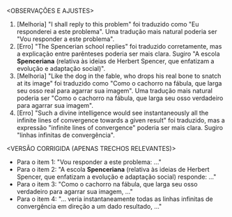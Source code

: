 <OBSERVAÇÕES E AJUSTES>
1. [Melhoria] "I shall reply to this problem" foi traduzido como "Eu responderei a este problema". Uma tradução mais natural poderia ser "Vou responder a este problema".
2. [Erro] "The Spencerian school replies" foi traduzido corretamente, mas a explicação entre parênteses poderia ser mais clara. Sugiro "A escola **Spenceriana** (relativa às ideias de Herbert Spencer, que enfatizam a evolução e adaptação social)".
3. [Melhoria] "Like the dog in the fable, who drops his real bone to snatch at its image" foi traduzido como "Como o cachorro na fábula, que larga seu osso real para agarrar sua imagem". Uma tradução mais natural poderia ser "Como o cachorro na fábula, que larga seu osso verdadeiro para agarrar sua imagem".
4. [Erro] "Such a divine intelligence would see instantaneously all the infinite lines of convergence towards a given result" foi traduzido, mas a expressão "infinite lines of convergence" poderia ser mais clara. Sugiro "linhas infinitas de convergência".

<VERSÃO CORRIGIDA (APENAS TRECHOS RELEVANTES)>
- Para o item 1: "Vou responder a este problema: ..."
- Para o item 2: "A escola **Spenceriana** (relativa às ideias de Herbert Spencer, que enfatizam a evolução e adaptação social) responde: ..."
- Para o item 3: "Como o cachorro na fábula, que larga seu osso verdadeiro para agarrar sua imagem, ..."
- Para o item 4: "... veria instantaneamente todas as linhas infinitas de convergência em direção a um dado resultado, ..."